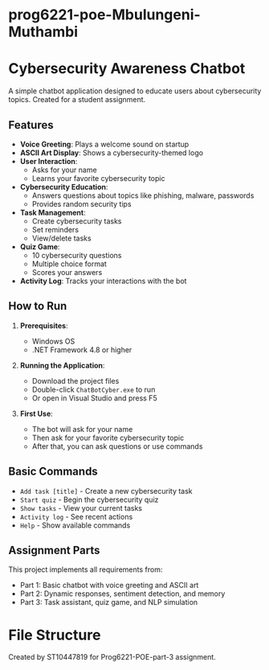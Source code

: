 # prog6221-poe-Mbulungeni-Muthambi

# Cybersecurity Awareness Chatbot

A simple chatbot application designed to educate users about cybersecurity topics. Created for a student assignment.

## Features

- **Voice Greeting**: Plays a welcome sound on startup
- **ASCII Art Display**: Shows a cybersecurity-themed logo
- **User Interaction**: 
  - Asks for your name
  - Learns your favorite cybersecurity topic
- **Cybersecurity Education**:
  - Answers questions about topics like phishing, malware, passwords
  - Provides random security tips
- **Task Management**:
  - Create cybersecurity tasks
  - Set reminders
  - View/delete tasks
- **Quiz Game**:
  - 10 cybersecurity questions
  - Multiple choice format
  - Scores your answers
- **Activity Log**: Tracks your interactions with the bot

## How to Run

1. **Prerequisites**: 
   - Windows OS
   - .NET Framework 4.8 or higher
   
2. **Running the Application**:
   - Download the project files
   - Double-click `ChatBotCyber.exe` to run
   - Or open in Visual Studio and press F5

3. **First Use**:
   - The bot will ask for your name
   - Then ask for your favorite cybersecurity topic
   - After that, you can ask questions or use commands

## Basic Commands

- `Add task [title]` - Create a new cybersecurity task
- `Start quiz` - Begin the cybersecurity quiz
- `Show tasks` - View your current tasks
- `Activity log` - See recent actions
- `Help` - Show available commands

## Assignment Parts

This project implements all requirements from:
- Part 1: Basic chatbot with voice greeting and ASCII art
- Part 2: Dynamic responses, sentiment detection, and memory
- Part 3: Task assistant, quiz game, and NLP simulation

# File Structure

Created by ST10447819 for Prog6221-POE-part-3 assignment.
